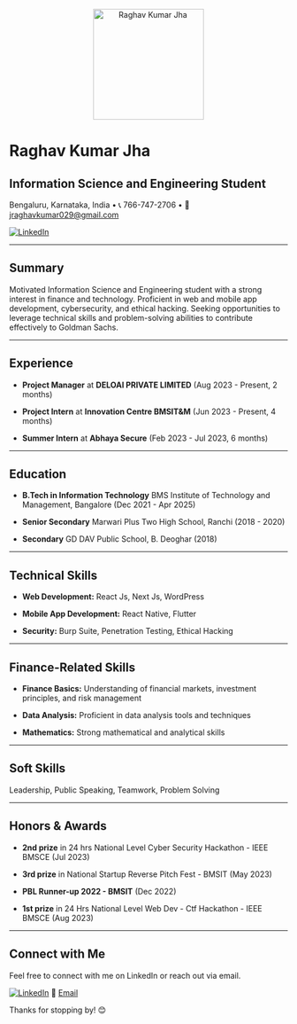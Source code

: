 <!-- Introduction Section -->
<p align="center">
  <img src="https://your-image-url.com/your-animated-gif.gif" alt="Raghav Kumar Jha" width="200" height="200">
</p>

# Raghav Kumar Jha

## Information Science and Engineering Student

Bengaluru, Karnataka, India • 📞 766-747-2706 • 📧 jraghavkumar029@gmail.com

[![LinkedIn](https://img.shields.io/badge/LinkedIn-Connect-blue)](https://www.linkedin.com/in/raghav-kumar-jha-81281a209)

---

<!-- Summary Section -->
## Summary

Motivated Information Science and Engineering student with a strong interest in finance and technology. Proficient in web and mobile app development, cybersecurity, and ethical hacking. Seeking opportunities to leverage technical skills and problem-solving abilities to contribute effectively to Goldman Sachs.

---

<!-- Experience Section -->
## Experience

- **Project Manager** at **DELOAI PRIVATE LIMITED**
  (Aug 2023 - Present, 2 months)

- **Project Intern** at **Innovation Centre BMSIT&M**
  (Jun 2023 - Present, 4 months)

- **Summer Intern** at **Abhaya Secure**
  (Feb 2023 - Jul 2023, 6 months)

---

<!-- Education Section -->
## Education

- **B.Tech in Information Technology**
  BMS Institute of Technology and Management, Bangalore
  (Dec 2021 - Apr 2025)

- **Senior Secondary**
  Marwari Plus Two High School, Ranchi
  (2018 - 2020)

- **Secondary**
  GD DAV Public School, B. Deoghar
  (2018)

---

<!-- Technical Skills Section -->
## Technical Skills

- **Web Development:** React Js, Next Js, WordPress

- **Mobile App Development:** React Native, Flutter

- **Security:** Burp Suite, Penetration Testing, Ethical Hacking

---

<!-- Finance-Related Skills Section -->
## Finance-Related Skills

- **Finance Basics:** Understanding of financial markets, investment principles, and risk management

- **Data Analysis:** Proficient in data analysis tools and techniques

- **Mathematics:** Strong mathematical and analytical skills

---

<!-- Soft Skills Section -->
## Soft Skills

Leadership, Public Speaking, Teamwork, Problem Solving

---

<!-- Honors & Awards Section -->
## Honors & Awards

- **2nd prize** in 24 hrs National Level Cyber Security Hackathon - IEEE BMSCE (Jul 2023)

- **3rd prize** in National Startup Reverse Pitch Fest - BMSIT (May 2023)

- **PBL Runner-up 2022 - BMSIT** (Dec 2022)

- **1st prize** in 24 Hrs National Level Web Dev - Ctf Hackathon - IEEE BMSCE (Aug 2023)

---

<!-- Footer Section -->
## Connect with Me

Feel free to connect with me on LinkedIn or reach out via email.

[![LinkedIn](https://img.shields.io/badge/LinkedIn-Connect-blue)](https://www.linkedin.com/in/raghav-kumar-jha-81281a209)
📧 [Email](mailto:jraghavkumar029@gmail.com)

Thanks for stopping by! 😊
